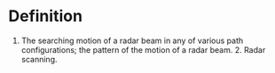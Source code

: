 # Definition

1.  The searching motion of a radar beam in any of various path
    configurations; the pattern of the motion of a radar beam. 2. Radar
    scanning.

